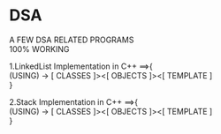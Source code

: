 # DSA
A FEW DSA RELATED PROGRAMS
<br>
100% WORKING
<br>

1.LinkedList Implementation in C++ ==>{
    <br>
    (USING) -> [ CLASSES ]><[ OBJECTS ]><[ TEMPLATE ]
<br>
}

2.Stack Implementation in C++ ==>{
    <br>
    (USING) -> [ CLASSES ]><[ OBJECTS ]><[ TEMPLATE ]
<br>
}
